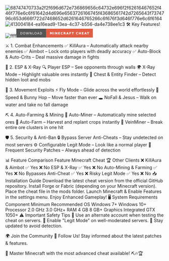 ![68747470733a2f2f696d672e736869656c64732e696f2f62616467652f446f776e6c6f61642d4d696e6563726166745f43686561742d7265643f7374796c653d666f722d7468652d6261646765266c6f676f3d646f776e6c6f6164](https://github.com/user-attachments/assets/9b66bc11-6177-4c68-96e9-b86613873f0c)
![413004184-ea16ead9-13ea-4c37-b556-da4e738ee1c3](https://github.com/user-attachments/assets/0743d919-baa7-45b8-a3a3-30d70b2e26ef)
🛠️ Key Features!
![ffff](https://github.com/user-attachments/assets/d4360b23-fba2-49fa-b7c8-016ecf85ef66)<svg xmlns="http://www.w3.org/2000/svg" width="242.75" height="28" role="img" aria-label="DOWNLOAD: MINECRAFT CHEAT">g shape-rendering="crispEdges"><rect width="94" height="28" fill="#555"/><rect x="94" width="148.75" height="28" fill="#e05d44"/></g><g fill="#fff" text-anchor="middle" font-family="Verdana,Geneva,DejaVu Sans,sans-serif" text-rendering="geometricPrecision" font-size="100"><text transform="scale(.1)" x="470" y="175" textLength="700" fill="#fff">DOWNLOAD</text><text transform="scale(.1)" x="1683.75" y="175" textLength="1247.5" fill="#fff" font-weight="bold">MINECRAFT CHEAT</text></g></svg>

⚔ 1. Combat Enhancements
✅ KillAura – Automatically attack nearby enemies
✅ Aimbot – Lock onto players with deadly accuracy
✅ Auto-Block & Auto-Crits – Deal massive damage in fights

👀 2. ESP & X-Ray
🔍 Player ESP – See opponents through walls
🌍 X-Ray Mode – Highlight valuable ores instantly
🎯 Chest & Entity Finder – Detect hidden loot and mobs

🏃 3. Movement Exploits
⚡ Fly Mode – Glide across the world effortlessly
🏃 Speed & Bunny Hop – Move faster than ever
🕳 NoFall & Jesus – Walk on water and take no fall damage

⛏ 4. Auto-Farming & Mining
🔄 Auto-Miner – Automatically mine selected ores
🌾 Auto-Farm – Harvest and replant crops instantly
💎 VeinMiner – Break entire ore clusters in one hit

🛡 5. Security & Anti-Ban
🔒 Bypass Server Anti-Cheats – Stay undetected on most servers
⚙ Configurable Legit Mode – Look like a normal player
📅 Frequent Security Patches – Always ahead of detection

📊 Feature Comparison
Feature	Minecraft Cheat 🏆	Other Clients ❌
KillAura & Aimbot	✅ Yes	❌ No
ESP & X-Ray	✅ Yes	❌ No
Auto-Mining & Farming	✅ Yes	❌ No
Bypasses Anti-Cheat	✅ Yes	❌ Risky
Legit Mode	✅ Yes	❌ No
📥 Installation Guide
Download the latest cheat version from the official GitHub repository.
Install Forge or Fabric (depending on your Minecraft version).
Place the cheat file in the mods folder.
Launch Minecraft & Enable Features in the settings menu.
Enjoy Enhanced Gameplay!
🖥 System Requirements
Component	Minimum	Recommended
OS	Windows 7+	Windows 10+
Processor	2.0 GHz	3.0 GHz+
RAM	4 GB	8 GB+
Graphics	Integrated	GTX 1050+
⚠️ Important Safety Tips
🔹 Use an alternate account when testing the cheat on servers.
🔹 Enable "Legit Mode" on well-moderated servers.
🔹 Stay updated to avoid detection.

🌍 Join the Community
📢 Follow Us! Stay informed about the latest patches & features.

🚀 Master Minecraft with the most advanced cheat available! ⛏🔥🏆
